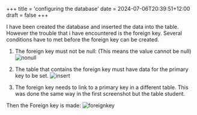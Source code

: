 +++
title = 'configuring the database'
date = 2024-07-06T20:39:51+12:00
draft = false
+++

I have been created the database and inserted the data into the table. 
However the trouble that i have encountered is the foreign key. Several conditions have to met before the foreign key can be created.

1. The foreign key must not be null: (This means the value cannot be null)
![nonull](nonull.png)

2. The table that contains the foreign key must have data for the primary key to be set.
![insert](insert.png)

3. The foreign key needs to link to a primary key in a different table. This was done the same way in the first screenshot but the table student.

Then the Foreign key is made:
![foreignkey](foreignkey.png)

